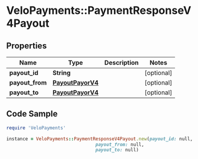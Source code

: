 # VeloPayments::PaymentResponseV4Payout

## Properties

Name | Type | Description | Notes
------------ | ------------- | ------------- | -------------
**payout_id** | **String** |  | [optional] 
**payout_from** | [**PayoutPayorV4**](PayoutPayorV4.md) |  | [optional] 
**payout_to** | [**PayoutPayorV4**](PayoutPayorV4.md) |  | [optional] 

## Code Sample

```ruby
require 'VeloPayments'

instance = VeloPayments::PaymentResponseV4Payout.new(payout_id: null,
                                 payout_from: null,
                                 payout_to: null)
```



